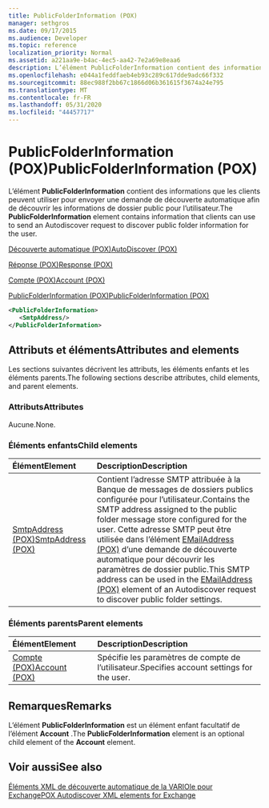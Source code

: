 ```yaml
---
title: PublicFolderInformation (POX)
manager: sethgros
ms.date: 09/17/2015
ms.audience: Developer
ms.topic: reference
localization_priority: Normal
ms.assetid: a221aa9e-b4ac-4ec5-aa42-7e2a69e8eaa6
description: L’élément PublicFolderInformation contient des informations que les clients peuvent utiliser pour envoyer une demande de découverte automatique afin de découvrir les informations de dossier public pour l’utilisateur.
ms.openlocfilehash: e044a1feddfaeb4eb93c289c617dde9adc66f332
ms.sourcegitcommit: 88ec988f2bb67c1866d06b361615f3674a24e795
ms.translationtype: MT
ms.contentlocale: fr-FR
ms.lasthandoff: 05/31/2020
ms.locfileid: "44457717"
---
```

# <a name="publicfolderinformation-pox"></a><span data-ttu-id="7a5dd-103">PublicFolderInformation (POX)</span><span class="sxs-lookup"><span data-stu-id="7a5dd-103">PublicFolderInformation (POX)</span></span>

<span data-ttu-id="7a5dd-104">L’élément **PublicFolderInformation** contient des informations que les clients peuvent utiliser pour envoyer une demande de découverte automatique afin de découvrir les informations de dossier public pour l’utilisateur.</span><span class="sxs-lookup"><span data-stu-id="7a5dd-104">The **PublicFolderInformation** element contains information that clients can use to send an Autodiscover request to discover public folder information for the user.</span></span> 
  
[<span data-ttu-id="7a5dd-105">Découverte automatique (POX)</span><span class="sxs-lookup"><span data-stu-id="7a5dd-105">AutoDiscover (POX)</span></span>](autodiscover-pox.md)
  
[<span data-ttu-id="7a5dd-106">Réponse (POX)</span><span class="sxs-lookup"><span data-stu-id="7a5dd-106">Response (POX)</span></span>](response-pox.md)
  
[<span data-ttu-id="7a5dd-107">Compte (POX)</span><span class="sxs-lookup"><span data-stu-id="7a5dd-107">Account (POX)</span></span>](account-pox.md)
  
[<span data-ttu-id="7a5dd-108">PublicFolderInformation (POX)</span><span class="sxs-lookup"><span data-stu-id="7a5dd-108">PublicFolderInformation (POX)</span></span>](publicfolderinformation-pox.md)
  
```XML
<PublicFolderInformation>
   <SmtpAddress/>
</PublicFolderInformation>
```

## <a name="attributes-and-elements"></a><span data-ttu-id="7a5dd-109">Attributs et éléments</span><span class="sxs-lookup"><span data-stu-id="7a5dd-109">Attributes and elements</span></span>

<span data-ttu-id="7a5dd-110">Les sections suivantes décrivent les attributs, les éléments enfants et les éléments parents.</span><span class="sxs-lookup"><span data-stu-id="7a5dd-110">The following sections describe attributes, child elements, and parent elements.</span></span>
  
### <a name="attributes"></a><span data-ttu-id="7a5dd-111">Attributs</span><span class="sxs-lookup"><span data-stu-id="7a5dd-111">Attributes</span></span>

<span data-ttu-id="7a5dd-112">Aucune.</span><span class="sxs-lookup"><span data-stu-id="7a5dd-112">None.</span></span>
  
### <a name="child-elements"></a><span data-ttu-id="7a5dd-113">Éléments enfants</span><span class="sxs-lookup"><span data-stu-id="7a5dd-113">Child elements</span></span>

|<span data-ttu-id="7a5dd-114">**Élément**</span><span class="sxs-lookup"><span data-stu-id="7a5dd-114">**Element**</span></span>|<span data-ttu-id="7a5dd-115">**Description**</span><span class="sxs-lookup"><span data-stu-id="7a5dd-115">**Description**</span></span>|
|:-----|:-----|
|[<span data-ttu-id="7a5dd-116">SmtpAddress (POX)</span><span class="sxs-lookup"><span data-stu-id="7a5dd-116">SmtpAddress (POX)</span></span>](smtpaddress-pox.md) <br/> |<span data-ttu-id="7a5dd-117">Contient l’adresse SMTP attribuée à la Banque de messages de dossiers publics configurée pour l’utilisateur.</span><span class="sxs-lookup"><span data-stu-id="7a5dd-117">Contains the SMTP address assigned to the public folder message store configured for the user.</span></span> <span data-ttu-id="7a5dd-118">Cette adresse SMTP peut être utilisée dans l’élément [EMailAddress (POX)](emailaddress-pox.md) d’une demande de découverte automatique pour découvrir les paramètres de dossier public.</span><span class="sxs-lookup"><span data-stu-id="7a5dd-118">This SMTP address can be used in the [EMailAddress (POX)](emailaddress-pox.md) element of an Autodiscover request to discover public folder settings.</span></span>  <br/> |
   
### <a name="parent-elements"></a><span data-ttu-id="7a5dd-119">Éléments parents</span><span class="sxs-lookup"><span data-stu-id="7a5dd-119">Parent elements</span></span>

|<span data-ttu-id="7a5dd-120">**Élément**</span><span class="sxs-lookup"><span data-stu-id="7a5dd-120">**Element**</span></span>|<span data-ttu-id="7a5dd-121">**Description**</span><span class="sxs-lookup"><span data-stu-id="7a5dd-121">**Description**</span></span>|
|:-----|:-----|
|[<span data-ttu-id="7a5dd-122">Compte (POX)</span><span class="sxs-lookup"><span data-stu-id="7a5dd-122">Account (POX)</span></span>](account-pox.md) <br/> |<span data-ttu-id="7a5dd-123">Spécifie les paramètres de compte de l’utilisateur.</span><span class="sxs-lookup"><span data-stu-id="7a5dd-123">Specifies account settings for the user.</span></span>  <br/> |
   
## <a name="remarks"></a><span data-ttu-id="7a5dd-124">Remarques</span><span class="sxs-lookup"><span data-stu-id="7a5dd-124">Remarks</span></span>

<span data-ttu-id="7a5dd-125">L’élément **PublicFolderInformation** est un élément enfant facultatif de l’élément **Account** .</span><span class="sxs-lookup"><span data-stu-id="7a5dd-125">The **PublicFolderInformation** element is an optional child element of the **Account** element.</span></span> 
  
## <a name="see-also"></a><span data-ttu-id="7a5dd-126">Voir aussi</span><span class="sxs-lookup"><span data-stu-id="7a5dd-126">See also</span></span>



[<span data-ttu-id="7a5dd-127">Éléments XML de découverte automatique de la VARIOle pour Exchange</span><span class="sxs-lookup"><span data-stu-id="7a5dd-127">POX Autodiscover XML elements for Exchange</span></span>](pox-autodiscover-xml-elements-for-exchange.md)

